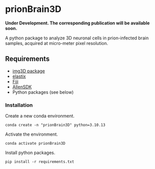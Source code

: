 # prionBrain3D

**Under Development. The corresponding publication will be available soon.**

A python package to analyze 3D neuronal cells in prion-infected brain samples, acquired at micro-meter pixel resolution.


## Requirements

* [img3D package](https://github.com/aecon/img3D)
* [elastix](https://elastix.lumc.nl)
* [Fiji](https://fiji.sc)
* [AllenSDK](https://allensdk.readthedocs.io/en/latest)
* Python packages (see below)


### Installation

Create a new conda environment.
```
conda create -n "prionBrain3D" python=3.10.13
```

Activate the environment.
```
conda activate prionBrain3D
```

Install python packages.
```
pip install -r requirements.txt
```

<!---
I installed:
    conda install scikit-learn scikit-image pyparsing six pyyaml statsmodels
    pip install allensdk
    pip install ipykernel
    python -m ipykernel install --user --name=prionBrain3D
-->

